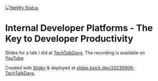 [![Netlify Status](https://api.netlify.com/api/v1/badges/b5f4e2f9-5f0e-486e-9bf2-43f88fffe4b1/deploy-status)](https://app.netlify.com/sites/slides-20230906-techtalkdays/deploys)

# Internal Developer Platforms - The Key to Developer Productivity

Slides for a talk I did at [TechTalkDays](https://techtalkdays.com/).
The recording is available on [YouTube](https://www.youtube.com/watch?v=zgxdq3O-atE).

Created with [Slidev](https://sli.dev/) & deployed
at [slides.ksick.dev/20230906-TechTalkDays](https://slides.ksick.dev/20230906-TechTalkDays).
